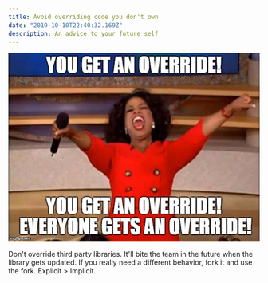 ```yaml
---
title: Avoid overriding code you don't own
date: "2019-10-10T22:40:32.169Z"
description: An advice to your future self
---
```


![](./overrides.jpg)

Don't override third party libraries. It'll bite the team in the future when the library gets updated. If you really need a different behavior, fork it and use the fork. Explicit > Implicit.
